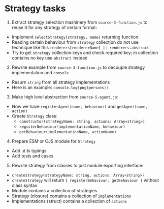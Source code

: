# Strategy tasks

1. Extract strategy selection mashinery from `source-3-function.js` to reuse it for any strategy of certain format:

- Implement `selectStrategy(strategy, name)` returning function
- Reading certain behaviour from `strategy` collection do not use technique like this `renderers[rendererName] || renderers.abstract`
- Try to get `strategy` collection keys and check required key; in collection contains no key use `abstract` instead

2. Rewrite example from `source-3-function.js` to decouple strategy implementation and `console`

- Resurn `string` from all strategy implementations
- Here is an example: `console.log(png(persons))`

3. Make high level abstraction from `source-5-agent.js`:

- Now we have `registerAgent(name, behaviour)` and `getAgent(name, action)`
- Create `Strategy` class:
  - `constructor(strategyName: string, actions: Array<string>)`
  - `registerBehaviour(implementationName, behaviour)`
  - `getBehaviour(implementationName, actionName)`

4. Prepare ESM or CJS module for `Strategy`

- Add .d.ts typings
- Add tests and cases

5. Rewrite strategy from classes to just module exporting interface:

- `createStrategy(strategyName: string, actions: Array<string>)`
- `createStrategy` will return `{ registerBehaviour, getBehaviour }` without class syntax
- Module contains a collection of strategies
- Strategy (closure) contains a collection of `implementations`
- Implementations (struct) contains a collection of `actions`
